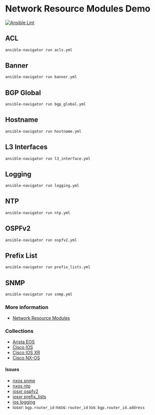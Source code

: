 # Network Resource Modules Demo
[![Ansible Lint](https://github.com/nleiva/ansible-net-modules/actions/workflows/ansible-lint.yml/badge.svg)](https://github.com/nleiva/ansible-net-modules/actions/workflows/ansible-lint.yml)

## ACL

```bash
ansible-navigator run acls.yml
```

## Banner

```bash
ansible-navigator run banner.yml
```

## BGP Global

```bash
ansible-navigator run bgp_global.yml
```

## Hostname

```bash
ansible-navigator run hostname.yml
```

## L3 Interfaces

```bash
ansible-navigator run l3_interface.yml
```

## Logging

```bash
ansible-navigator run logging.yml
```

## NTP

```bash
ansible-navigator run ntp.yml
```

## OSPFv2

```bash
ansible-navigator run ospfv2.yml
```

## Prefix List

```bash
ansible-navigator run prefix_lists.yml
```

## SNMP

```bash
ansible-navigator run snmp.yml
```

### More information

- [Network Resource Modules](https://github.com/nleiva/ansible-links#network-resource-modules)

### Collections

- [Arista EOS](https://github.com/ansible-collections/arista.eos)
- [Cisco IOS](https://github.com/ansible-collections/cisco.ios)
- [Cisco IOS XR](https://github.com/ansible-collections/cisco.iosxr)
- [Cisco NX-OS](https://github.com/ansible-collections/cisco.nxos)

#### Issues

- [nxos snmp](https://github.com/ansible-collections/cisco.nxos/issues/433)
- [nxos ntp](https://github.com/ansible-collections/cisco.nxos/issues/450)
- [iosxr ospfv2](https://github.com/ansible-collections/cisco.iosxr/issues/227)
- [iosxr prefix_lists](https://github.com/ansible-collections/cisco.iosxr/issues/229)
- [ios logging](https://github.com/ansible-collections/cisco.ios/issues/545)
- iosxr: `bgp.router_id` nxos: `router_id` ios: `bgp.router_id.address`